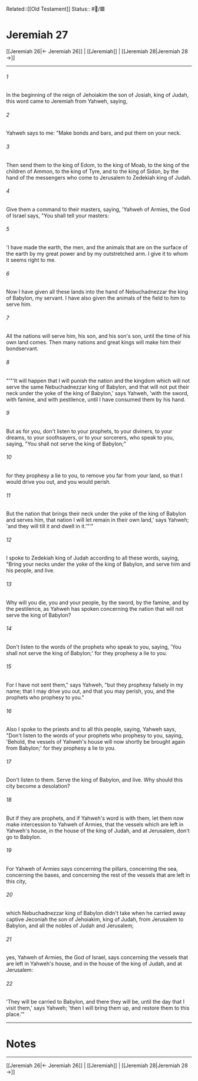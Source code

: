 Related::[[Old Testament]]
Status:: #📖/🟥
# Jeremiah 27

[[Jeremiah 26|← Jeremiah 26]] | [[Jeremiah]] | [[Jeremiah 28|Jeremiah 28 →]]
***



###### 1 
In the beginning of the reign of Jehoiakim the son of Josiah, king of Judah, this word came to Jeremiah from Yahweh, saying, 

###### 2 
Yahweh says to me: "Make bonds and bars, and put them on your neck. 

###### 3 
Then send them to the king of Edom, to the king of Moab, to the king of the children of Ammon, to the king of Tyre, and to the king of Sidon, by the hand of the messengers who come to Jerusalem to Zedekiah king of Judah. 

###### 4 
Give them a command to their masters, saying, 'Yahweh of Armies, the God of Israel says, "You shall tell your masters: 

###### 5 
'I have made the earth, the men, and the animals that are on the surface of the earth by my great power and by my outstretched arm. I give it to whom it seems right to me. 

###### 6 
Now I have given all these lands into the hand of Nebuchadnezzar the king of Babylon, my servant. I have also given the animals of the field to him to serve him. 

###### 7 
All the nations will serve him, his son, and his son's son, until the time of his own land comes. Then many nations and great kings will make him their bondservant. 

###### 8 
"'"'It will happen that I will punish the nation and the kingdom which will not serve the same Nebuchadnezzar king of Babylon, and that will not put their neck under the yoke of the king of Babylon,' says Yahweh, 'with the sword, with famine, and with pestilence, until I have consumed them by his hand. 

###### 9 
But as for you, don't listen to your prophets, to your diviners, to your dreams, to your soothsayers, or to your sorcerers, who speak to you, saying, "You shall not serve the king of Babylon;" 

###### 10 
for they prophesy a lie to you, to remove you far from your land, so that I would drive you out, and you would perish. 

###### 11 
But the nation that brings their neck under the yoke of the king of Babylon and serves him, that nation I will let remain in their own land,' says Yahweh; 'and they will till it and dwell in it.'"'" 

###### 12 
I spoke to Zedekiah king of Judah according to all these words, saying, "Bring your necks under the yoke of the king of Babylon, and serve him and his people, and live. 

###### 13 
Why will you die, you and your people, by the sword, by the famine, and by the pestilence, as Yahweh has spoken concerning the nation that will not serve the king of Babylon? 

###### 14 
Don't listen to the words of the prophets who speak to you, saying, 'You shall not serve the king of Babylon;' for they prophesy a lie to you. 

###### 15 
For I have not sent them," says Yahweh, "but they prophesy falsely in my name; that I may drive you out, and that you may perish, you, and the prophets who prophesy to you." 

###### 16 
Also I spoke to the priests and to all this people, saying, Yahweh says, "Don't listen to the words of your prophets who prophesy to you, saying, 'Behold, the vessels of Yahweh's house will now shortly be brought again from Babylon;' for they prophesy a lie to you. 

###### 17 
Don't listen to them. Serve the king of Babylon, and live. Why should this city become a desolation? 

###### 18 
But if they are prophets, and if Yahweh's word is with them, let them now make intercession to Yahweh of Armies, that the vessels which are left in Yahweh's house, in the house of the king of Judah, and at Jerusalem, don't go to Babylon. 

###### 19 
For Yahweh of Armies says concerning the pillars, concerning the sea, concerning the bases, and concerning the rest of the vessels that are left in this city, 

###### 20 
which Nebuchadnezzar king of Babylon didn't take when he carried away captive Jeconiah the son of Jehoiakim, king of Judah, from Jerusalem to Babylon, and all the nobles of Judah and Jerusalem; 

###### 21 
yes, Yahweh of Armies, the God of Israel, says concerning the vessels that are left in Yahweh's house, and in the house of the king of Judah, and at Jerusalem: 

###### 22 
'They will be carried to Babylon, and there they will be, until the day that I visit them,' says Yahweh; 'then I will bring them up, and restore them to this place.'"

---
# Notes


***
[[Jeremiah 26|← Jeremiah 26]] | [[Jeremiah]] | [[Jeremiah 28|Jeremiah 28 →]]
